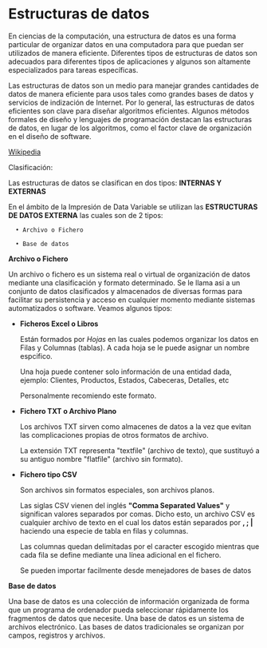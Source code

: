 # Estructuras de datos

En ciencias de la computación, una estructura de datos es una forma particular de organizar datos en una computadora para que puedan ser utilizados 
de manera eficiente. Diferentes tipos de estructuras de datos son adecuados para diferentes tipos de aplicaciones y algunos son altamente especializados 
para tareas específicas. 

Las estructuras de datos son un medio para manejar grandes cantidades de datos de manera eficiente para usos tales como grandes bases de datos y servicios 
de indización de Internet. Por lo general, las estructuras de datos eficientes son clave para diseñar algoritmos eficientes. Algunos métodos formales de 
diseño y lenguajes de programación destacan las estructuras de datos, en lugar de los algoritmos, como el factor clave de organización en el diseño de software.

[Wikipedia](https://es.wikipedia.org/wiki/Estructura_de_datos)

Clasificación:

   Las estructuras de datos se clasifican en dos tipos: **INTERNAS Y EXTERNAS**
            
   En el ámbito de la Impresión de Data Variable se utilizan las **ESTRUCTURAS DE DATOS EXTERNA** las cuales son de 2 tipos:

      • Archivo o Fichero 
  
      • Base de datos
  
**Archivo o Fichero** 

  Un archivo o fichero es un sistema real o virtual de organización de datos mediante una clasificación y formato determinado. Se le
  llama asi a un conjunto de datos clasificados y almacenados de diversas formas para facilitar su persistencia y acceso en cualquier 
  momento mediante sistemas automatizados o software. Veamos algunos tipos:
     
  - **Ficheros Excel o Libros** 
        
     Están formados por *Hojas* en las cuales podemos organizar los datos en Filas y Columnas (tablas). 
     A cada hoja se le puede asignar un nombre espcifico. 

     Una hoja puede contener solo información de una entidad dada, ejemplo: Clientes, Productos, Estados, Cabeceras, Detalles, etc
     
     Personalmente recomiendo este formato.
     
  - **Fichero TXT o Archivo Plano**
           
       Los archivos TXT sirven como almacenes de datos a la vez que evitan las complicaciones propias de otros formatos de archivo.
         
       La extensión TXT representa "textfile" (archivo de texto), que sustituyó a su antiguo nombre "flatfile" (archivo sin formato).

  - **Fichero tipo CSV**
    
       Son archivos sin formatos especiales, son archivos planos.

       Las siglas CSV vienen del inglés **"Comma Separated Values"** y significan valores separados por comas. Dicho esto, un archivo CSV 
       es cualquier archivo de texto en el cual los datos están separados por **\, ; |** haciendo una especie de tabla en filas y columnas. 

       Las columnas quedan delimitadas por el caracter escogido mientras que cada fila se define mediante una línea adicional en el fichero. 
        
       Se pueden importar facilmente desde menejadores de bases de datos
            
**Base de datos** 

Una base de datos es una colección de información organizada de forma que un programa de ordenador pueda seleccionar rápidamente los fragmentos de datos que 
necesite. Una base de datos es un sistema de archivos electrónico. Las bases de datos tradicionales se organizan por campos, registros y archivos.


  

